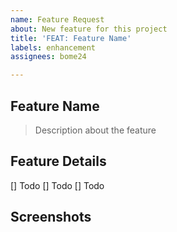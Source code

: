 ```yaml
---
name: Feature Request
about: New feature for this project
title: 'FEAT: Feature Name'
labels: enhancement
assignees: bome24

---
```


## Feature Name
> Description about the feature

## Feature Details
[] Todo
[] Todo
[] Todo

## Screenshots
